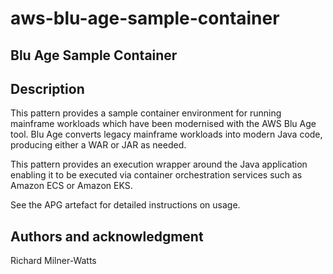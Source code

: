 # aws-blu-age-sample-container

## Blu Age Sample Container

## Description
This pattern provides a sample container environment for running mainframe workloads which have been modernised with the AWS Blu Age tool. Blu Age converts legacy mainframe workloads into modern Java code, producing either a WAR or JAR as needed. 

This pattern provides an execution wrapper around the Java application enabling it to be executed via container orchestration services such as Amazon ECS or Amazon EKS.

See the APG artefact for detailed instructions on usage.

## Authors and acknowledgment
Richard Milner-Watts 

